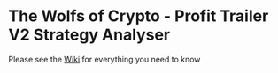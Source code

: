 # The Wolfs of Crypto - Profit Trailer V2 Strategy Analyser
Please see the [Wiki](https://github.com/smoochy/WolfsOfCrypto/wiki) for everything you need to know
